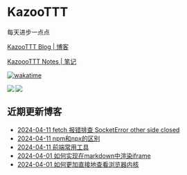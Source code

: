 # KazooTTT
每天进步一点点

[KazooTTT Blog | 博客](https://blog.kazoottt.top)

[KazoooTTT Notes | 笔记](https://notes.kazoottt.top)

[![wakatime](https://wakatime.com/badge/user/d3dc2570-e4bf-4469-b0c2-127b495e8b91.svg)](https://wakatime.com/@d3dc2570-e4bf-4469-b0c2-127b495e8b91)

<a href="https://github.com/anuraghazra/github-readme-stats">
  <img align="left" src="https://github-readme-stats.vercel.app/api?username=KazooTTT&theme=radical" />
</a>

<a href="https://github.com/anuraghazra/github-readme-stats">
  <img src="https://github-readme-stats.vercel.app/api/top-langs/?username=KazooTTT&theme=radical" />
</a>


## 近期更新博客
<!-- BLOG-POST-LIST:START -->
 - [2024-04-11 fetch 报错排查 SocketError other side closed](https://kazoottt.top/article/fetch-socketerror-other-side-closed)
 - [2024-04-11 npm和npx的区别](https://kazoottt.top/article/difference-between-npm-and-npx)
 - [2024-04-11 前端常用工具](https://kazoottt.top/article/common-tools-on-the-front-end)
 - [2024-04-01 如何实现在markdown中渲染iframe](https://kazoottt.top/article/how-to-render-iframes-in-markdown)
 - [2024-04-01 如何更加直接地查看浏览器内核](https://kazoottt.top/article/how-to-look-at-the-browser-kernel-more-directly)<!-- BLOG-POST-LIST:END -->
